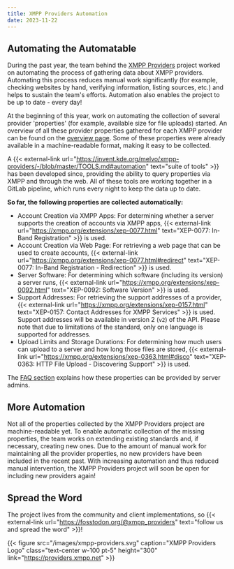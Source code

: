```yaml
---
title: XMPP Providers Automation
date: 2023-11-22
---
```


## Automating the Automatable

During the past year, the team behind the [XMPP Providers](https://providers.xmpp.net/) project worked on automating the process of gathering data about XMPP providers.
Automating this process reduces manual work significantly (for example, checking websites by hand, verifying information, listing sources, etc.) and helps to sustain the team's efforts.
Automation also enables the project to be up to date - every day!

At the beginning of this year, work on automating the collection of several provider 'properties' (for example, available size for file uploads) started.
An overview of all these provider properties gathered for each XMPP provider can be found on the [overview page](https://providers.xmpp.net/overview/).
Some of these properties were already available in a machine-readable format, making it easy to be collected.

A {{< external-link url="https://invent.kde.org/melvo/xmpp-providers/-/blob/master/TOOLS.md#automation" text="suite of tools" >}} has been developed since, providing the ability to query properties via XMPP and through the web.
All of these tools are working together in a GitLab pipeline, which runs every night to keep the data up to date.

**So far, the following properties are collected automatically:**

- Account Creation via XMPP Apps: For determining whether a server supports the creation of accounts via XMPP apps, {{< external-link url="https://xmpp.org/extensions/xep-0077.html" text="XEP-0077: In-Band Registration" >}} is used.
- Account Creation via Web Page: For retrieving a web page that can be used to create accounts, {{< external-link url="https://xmpp.org/extensions/xep-0077.html#redirect" text="XEP-0077: In-Band Registration - Redirection" >}} is used.
- Server Software: For determining which software (including its version) a server runs, {{< external-link url="https://xmpp.org/extensions/xep-0092.html" text="XEP-0092: Software Version" >}} is used.
- Support Addresses: For retrieving the support addresses of a provider, {{< external-link url="https://xmpp.org/extensions/xep-0157.html" text="XEP-0157: Contact Addresses for XMPP Services" >}} is used.
Support addresses will be available in version 2 (`v2`) of the API.
Please note that due to limitations of the standard, only one language is supported for addresses.
- Upload Limits and Storage Durations: For determining how much users can upload to a server and how long those files are stored, {{< external-link url="https://xmpp.org/extensions/xep-0363.html#disco" text="XEP-0363: HTTP File Upload - Discovering Support" >}} is used.

The [FAQ section](https://providers.xmpp.net/faq/#where-do-we-have-the-providers-properties-from) explains how these properties can be provided by server admins.

## More Automation

Not all of the properties collected by the XMPP Providers project are machine-readable yet.
To enable automatic collection of the missing properties, the team works on extending existing standards and, if necessary, creating new ones.
Due to the amount of manual work for maintaining all the provider properties, no new providers have been included in the recent past.
With increasing automation and thus reduced manual intervention, the XMPP Providers project will soon be open for including new providers again!

## Spread the Word

The project lives from the community and client implementations, so {{< external-link url="https://fosstodon.org/@xmpp_providers" text="follow us and spread the word" >}}!

{{< figure src="/images/xmpp-providers.svg" caption="XMPP Providers Logo" class="text-center w-100 pt-5" height="300" link="https://providers.xmpp.net" >}}
